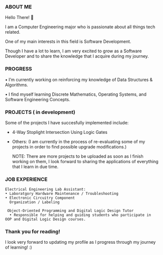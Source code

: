 ### ABOUT ME

 Hello There! 👋

 I am a Computer Engineering major who is passionate about all things tech related.

 One of my main interests in this field is Software Development.

 Though I have a lot to learn, I am very excited to grow as a Software Developer and to share the knowledge that I acquire during my journey.

### PROGRESS
 
 • I’m currently working on reinforcing my knowledge of Data Structures & Algorithms.
 
 • I find myself learning Discrete Mathematics, Operating Systems, and Software Engineering Concepts.

### PROJECTS ( in development)

 Some of the projects I have succesfully implemented include:
   - 4-Way Stoplight Intersection Using Logic Gates
   - Others: (I am currently in the process of re-evaluating some of my projects in order to find possible upgrade modifications.)

     NOTE: There are more projects to be uploaded as soon as I finish working on them, I look forward to sharing the applications of
           everything that I learn in due time.

     
### JOB EXPERIENCE
   
    Electrical Engineering Lab Assistant:
    • Laboratgory Hardware Maintenance / Troubleshooting
    • Electronic Circuitry Component
      Organization / Labeling
      
     Object-Oriented Programming and Digital Logic Design Tutor
      • Responsible for helping and guiding students who participate in OOP and Digital Logic Design courses.

### Thank you for reading! 

I look very forward to updating my profile as I progress through my journey of learning! :) 
 


